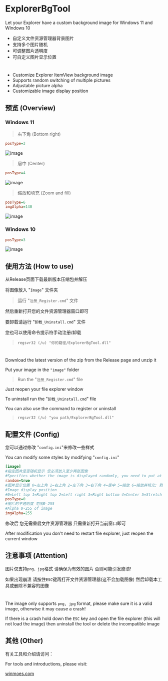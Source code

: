 # ExplorerBgTool
Let your Explorer have a custom background image for Windows 11 and WIndows 10

* 自定义文件资源管理器背景图片
* 支持多个图片随机
* 可调整图片透明度
* 可自定义图片显示位置

#
* Customize Explorer ItemView background image
* Supports random switching of multiple pictures
* Adjustable picture alpha
* Customizable image display position
## 预览 (Overview)
### Windows 11

> 右下角 (Bottom right)
```ini
posType=3
```
![image](https://github.com/Maplespe/explorerTool/blob/main/Screenshot/083434.jpg)

> 居中 (Center)
```ini
posType=4
```
![image](https://github.com/Maplespe/explorerTool/blob/main/Screenshot/084016.jpg)

> 缩放和填充 (Zoom and fill)

```ini
posType=6
imgAlpha=140
```
![image](https://github.com/Maplespe/explorerTool/blob/main/Screenshot/085051.jpg)

### Windows 10
```ini
posType=3
```
![image](https://github.com/Maplespe/explorerTool/blob/main/Screenshot/085552.jpg)
## 使用方法 (How to use)
从Release页面下载最新版本压缩包并解压

将图像放入 "`Image`" 文件夹

> 运行 "`注册_Register.cmd`" 文件

然后重新打开您的文件资源管理器窗口即可

要卸载请运行 "`卸载_Uninstall.cmd`" 文件

您也可以使用命令提示符手动注册/卸载

> `regsvr32 (/u) "你的路径/ExplorerBgTool.dll"`
#
Download the latest version of the zip from the Release page and unzip it

Put your image in the `"image"` folder

> Run the "`注册_Register.cmd`" file

Just reopen your file explorer window

To uninstall run the "`卸载_Uninstall.cmd`" file

You can also use the command to register or uninstall

> `regsvr32 (/u) "you path/ExplorerBgTool.dll"`

## 配置文件 (Config)
您可以通过修改 "`config.ini`"来修改一些样式

You can modify some styles by modifying "`config.ini`"
```ini
[image]
#指定图片是否随机显示 您必须放入至少两张图像
#Specifies whether the image is displayed randomly, you need to put at least 2 images
random=true
#图片显示位置 0=左上角 1=右上角 2=左下角 3=右下角 4=居中 5=缩放 6=缩放并填充; 默认为3 右下角
#Image display position
#0=Left top 1=Right top 2=Left right 3=Right bottom 4=Center 5=Stretch 6=Zoom and fill
posType=0
#图片的不透明度 范围0-255
#Alpha 0-255 of image
imgAlpha=255
```

修改后 您无需重启文件资源管理器 只需重新打开当前窗口即可

After modification you don't need to restart file explorer, just reopen the current window

## 注意事项 (Attention)
图片仅支持`png、jpg`格式 请确保为有效的图片 否则可能引发崩溃!

如果出现崩溃 请按住`ESC`键再打开文件资源管理器(这不会加载图像) 然后卸载本工具或删除不兼容的图像
#
The image only supports `png, jpg` format, please make sure it is a valid image, otherwise it may cause a crash!

If there is a crash hold down the `ESC` key and open the file explorer (this will not load the image) then uninstall the tool or delete the incompatible image
## 其他 (Other)
有关工具和介绍请访问：

For tools and introductions, please visit:

[winmoes.com](https://winmoes.com/tools/12556.html)
